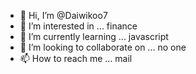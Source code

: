 - 👋 Hi, I’m @Daiwikoo7
- 👀 I’m interested in ... finance
- 🌱 I’m currently learning ... javascript
- 💞️ I’m looking to collaborate on ... no one
- 📫 How to reach me ... mail

<!---
Daiwikoo7/Daiwikoo7 is a ✨ special ✨ repository because its `README.md` (this file) appears on your GitHub profile.
You can click the Preview link to take a look at your changes.
--->
